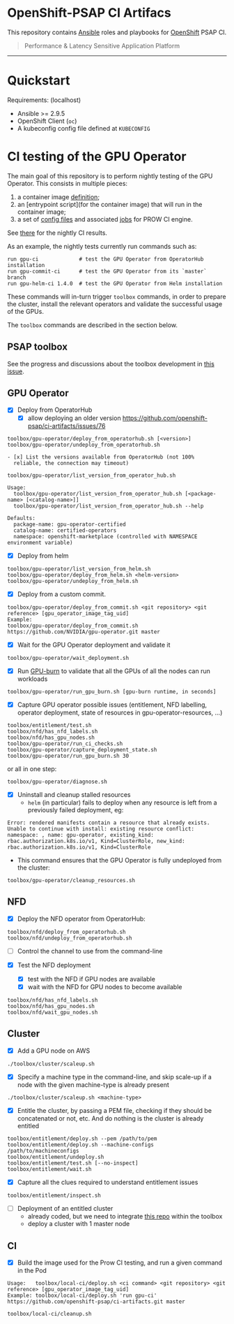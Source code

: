 # OpenShift-PSAP CI Artifacs

This repository contains [Ansible](https://www.ansible.com/) roles and
playbooks for [OpenShift](https://www.openshift.com/) PSAP CI.

> Performance & Latency Sensitive Application Platform

---

# Quickstart

Requirements: (localhost)

- Ansible >= 2.9.5
- OpenShift Client (`oc`)
- A kubeconfig config file defined at `KUBECONFIG`

# CI testing of the GPU Operator

The main goal of this repository is to perform nightly testing of the
GPU Operator. This consists in multiple pieces:

1. a container image [definition](build/Dockerfile);
2. an [entrypoint script](for the container image) that will run in
the container image;
3. a set of
[config files](https://github.com/openshift/release/tree/master/ci-operator/config/openshift-psap/ci-artifacts)
and associated
[jobs](https://github.com/openshift/release/tree/master/ci-operator/jobs/openshift-psap/ci-artifacts)
for PROW CI engine.

See
[there](https://prow.ci.openshift.org/?type=periodic&job=periodic-ci-openshift-psap-ci-artifacts-*)
for the nightly CI results.

As an example, the nightly tests currently run commands such as:

```
run gpu-ci             # test the GPU Operator from OperatorHub installation
run gpu-commit-ci      # test the GPU Operator from its `master` branch
run gpu-helm-ci 1.4.0  # test the GPU Operator from Helm installation
```

These commands will in-turn trigger `toolbox` commands, in order to
prepare the cluster, install the relevant operators and validate the
successful usage of the GPUs.

The `toolbox` commands are described in the section below.

## PSAP toolbox

See the progress and discussions about the toolbox development in
[this issue](https://github.com/openshift-psap/ci-artifacts/issues/34).

GPU Operator
------------

- [x] Deploy from OperatorHub
    - [x] allow deploying an older version https://github.com/openshift-psap/ci-artifacts/issues/76
```
toolbox/gpu-operator/deploy_from_operatorhub.sh [<version>]
toolbox/gpu-operator/undeploy_from_operatorhub.sh
```

    - [x] List the versions available from OperatorHub (not 100%
      reliable, the connection may timeout)

```
toolbox/gpu-operator/list_version_from_operator_hub.sh

Usage:
  toolbox/gpu-operator/list_version_from_operator_hub.sh [<package-name> [<catalog-name>]]
  toolbox/gpu-operator/list_version_from_operator_hub.sh --help

Defaults:
  package-name: gpu-operator-certified
  catalog-name: certified-operators
  namespace: openshift-marketplace (controlled with NAMESPACE environment variable)
```


- [x] Deploy from helm
```
toolbox/gpu-operator/list_version_from_helm.sh
toolbox/gpu-operator/deploy_from_helm.sh <helm-version>
toolbox/gpu-operator/undeploy_from_helm.sh
```

- [x]  Deploy from a custom commit.
```
toolbox/gpu-operator/deploy_from_commit.sh <git repository> <git reference> [gpu_operator_image_tag_uid]
Example:
toolbox/gpu-operator/deploy_from_commit.sh https://github.com/NVIDIA/gpu-operator.git master
```

- [x] Wait for the GPU Operator deployment and validate it
```
toolbox/gpu-operator/wait_deployment.sh
```

- [x] Run [GPU-burn](https://github.com/openshift-psap/gpu-burn) to validate that all the GPUs of all the nodes can run workloads
```
toolbox/gpu-operator/run_gpu_burn.sh [gpu-burn runtime, in seconds]
```

- [x] Capture GPU operator possible issues (entitlement, NFD labelling, operator deployment, state of resources in gpu-operator-resources, ...)
```
toolbox/entitlement/test.sh
toolbox/nfd/has_nfd_labels.sh
toolbox/nfd/has_gpu_nodes.sh
toolbox/gpu-operator/run_ci_checks.sh
toolbox/gpu-operator/capture_deployment_state.sh
toolbox/gpu-operator/run_gpu_burn.sh 30
```

or all in one step:
```
toolbox/gpu-operator/diagnose.sh
```

- [x] Uninstall and cleanup stalled resources
  - `helm` (in particular) fails to deploy when any resource is left
    from a previously failed deployment, eg:

```
Error: rendered manifests contain a resource that already exists. Unable to continue with install: existing resource conflict: namespace: , name: gpu-operator, existing_kind: rbac.authorization.k8s.io/v1, Kind=ClusterRole, new_kind: rbac.authorization.k8s.io/v1, Kind=ClusterRole
```

 - This command ensures that the GPU Operator is fully undeployed from
    the cluster:

```
toolbox/gpu-operator/cleanup_resources.sh
```

NFD
---

- [x]  Deploy the NFD operator from OperatorHub:
```
toolbox/nfd/deploy_from_operatorhub.sh
toolbox/nfd/undeploy_from_operatorhub.sh
```
  - [ ]  Control the channel to use from the command-line

- [x] Test the NFD deployment
  - [x] test with the NFD if GPU nodes are available
  - [x] wait with the NFD for GPU nodes to become available

```
toolbox/nfd/has_nfd_labels.sh
toolbox/nfd/has_gpu_nodes.sh
toolbox/nfd/wait_gpu_nodes.sh
```

Cluster
-------

- [x] Add a GPU node on AWS
```
./toolbox/cluster/scaleup.sh
```
   - [x] Specify a machine type in the command-line, and skip scale-up if a node with the given machine-type is already present
```
./toolbox/cluster/scaleup.sh <machine-type>
```

- [x] Entitle the cluster, by passing a PEM file, checking if they should be concatenated or not, etc. And do nothing is the cluster is already entitled
```
toolbox/entitlement/deploy.sh --pem /path/to/pem
toolbox/entitlement/deploy.sh --machine-configs /path/to/machineconfigs
toolbox/entitlement/undeploy.sh
toolbox/entitlement/test.sh [--no-inspect]
toolbox/entitlement/wait.sh
```
  - [x] Capture all the clues required to understand entitlement issues

```
toolbox/entitlement/inspect.sh
```

- [ ] Deployment of an entitled cluster
  - already coded, but we need to integrate [this repo](https://gitlab.com/kpouget_psap/deploy-cluster) within the toolbox
  - deploy a cluster with 1 master node

CI
---

- [x] Build the image used for the Prow CI testing, and run a given command in the Pod
```
Usage:   toolbox/local-ci/deploy.sh <ci command> <git repository> <git reference> [gpu_operator_image_tag_uid]
Example: toolbox/local-ci/deploy.sh 'run gpu-ci' https://github.com/openshift-psap/ci-artifacts.git master

toolbox/local-ci/cleanup.sh
```
